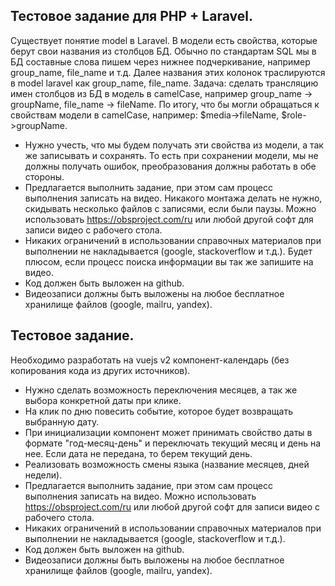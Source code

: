 ## Тестовое задание для PHP + Laravel.

Существует понятие model в Laravel. В модели есть свойства, которые берут свои названия из столбцов БД. Обычно по стандартам SQL мы в БД составные слова пишем через нижнее подчеркивание, например group_name, file_name и т.д. Далее названия этих колонок траслируются в model laravel как group_name, file_name. Задача: сделать трансляцию имен столбцов из БД в модель в camelCase, например group_name -> groupName, file_name -> fileName. По итогу, что бы могли обращаться к свойствам модели в camelCase, например: $media->fileName, $role->groupName.

- Нужно учесть, что мы будем получать эти свойства из модели, а так же записывать и сохранять. То есть при сохранении модели, мы не должны получать ошибок, преобразования должны работать в обе стороны.
- Предлагается выполнить задание, при этом сам процесс выполнения записать на видео. Никакого монтажа делать не нужно, скидывать несколько файлов с записями, если были паузы. Можно использовать https://obsproject.com/ru или любой другой софт для записи видео с рабочего стола.
- Никаких ограничений в использовании справочных материалов при выполнении не накладывается (google, stackoverflow и т.д.). Будет плюсом, если процесс поиска информации вы так же запишите на видео.
- Код должен быть выложен на github.
- Видеозаписи должны быть выложены на любое бесплатное хранилище файлов (google, mailru, yandex).

## Тестовое задание.
Необходимо разработать на vuejs v2 компонент-календарь (без копирования кода из других источников).
- Нужно сделать возможность переключения месяцев, а так же выбора конкретной даты при клике.
- На клик по дню повесить событие, которое будет возвращать выбранную дату.
- При инициализации компонент может принимать свойство даты в формате "год-месяц-день" и переключать текущий месяц и день на нее. Если дата не передана, то берем текущий день.
- Реализовать возможность смены языка (название месяцев, дней недели).
- Предлагается выполнить задание, при этом сам процесс выполнения записать на видео. Можно использовать https://obsproject.com/ru или любой другой софт для записи видео с рабочего стола.
- Никаких ограничений в использовании справочных материалов при выполнении не накладывается (google, stackoverflow и т.д.).
- Код должен быть выложен на github.
- Видеозаписи должны быть выложены на любое бесплатное хранилище файлов (google, mailru, yandex).
